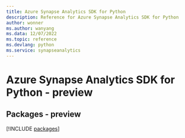 ```yaml
---
title: Azure Synapse Analytics SDK for Python
description: Reference for Azure Synapse Analytics SDK for Python
author: wonner
ms.author: wanyang
ms.data: 12/07/2022
ms.topic: reference
ms.devlang: python
ms.service: synapseanalytics
---
```

# Azure Synapse Analytics SDK for Python - preview
## Packages - preview
[!INCLUDE [packages](synapse-analytics-index.md)]